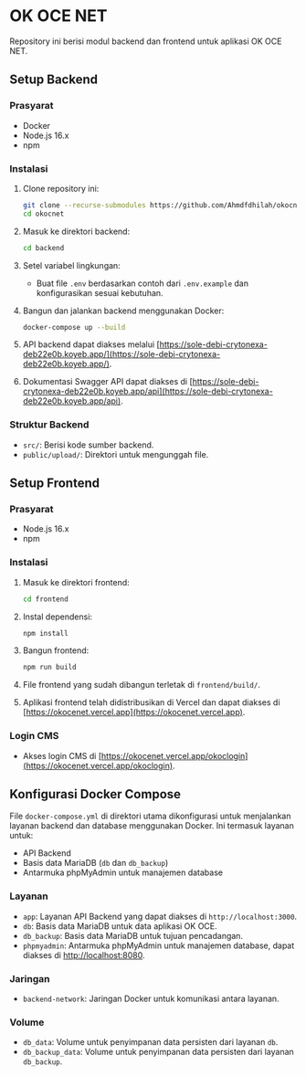 # OK OCE NET

Repository ini berisi modul backend dan frontend untuk aplikasi OK OCE NET.

## Setup Backend

### Prasyarat

- Docker
- Node.js 16.x
- npm

### Instalasi

1. Clone repository ini:
   ```bash
   git clone --recurse-submodules https://github.com/Ahmdfdhilah/okocnet
   cd okocnet
   ```

2. Masuk ke direktori backend:
   ```bash
   cd backend
   ```

3. Setel variabel lingkungan:
   - Buat file `.env` berdasarkan contoh dari `.env.example` dan konfigurasikan sesuai kebutuhan.

4. Bangun dan jalankan backend menggunakan Docker:
   ```bash
   docker-compose up --build
   ```

5. API backend dapat diakses melalui [https://sole-debi-crytonexa-deb22e0b.koyeb.app/](https://sole-debi-crytonexa-deb22e0b.koyeb.app/).

6. Dokumentasi Swagger API dapat diakses di [https://sole-debi-crytonexa-deb22e0b.koyeb.app/api](https://sole-debi-crytonexa-deb22e0b.koyeb.app/api).

### Struktur Backend

- `src/`: Berisi kode sumber backend.
- `public/upload/`: Direktori untuk mengunggah file.

## Setup Frontend

### Prasyarat

- Node.js 16.x
- npm

### Instalasi

1. Masuk ke direktori frontend:
   ```bash
   cd frontend
   ```

2. Instal dependensi:
   ```bash
   npm install
   ```

3. Bangun frontend:
   ```bash
   npm run build
   ```

4. File frontend yang sudah dibangun terletak di `frontend/build/`.

5. Aplikasi frontend telah didistribusikan di Vercel dan dapat diakses di [https://okocenet.vercel.app](https://okocenet.vercel.app).

### Login CMS

- Akses login CMS di [https://okocenet.vercel.app/okoclogin](https://okocenet.vercel.app/okoclogin).

## Konfigurasi Docker Compose

File `docker-compose.yml` di direktori utama dikonfigurasi untuk menjalankan layanan backend dan database menggunakan Docker. Ini termasuk layanan untuk:
- API Backend
- Basis data MariaDB (`db` dan `db_backup`)
- Antarmuka phpMyAdmin untuk manajemen database

### Layanan

- `app`: Layanan API Backend yang dapat diakses di `http://localhost:3000`.
- `db`: Basis data MariaDB untuk data aplikasi OK OCE.
- `db_backup`: Basis data MariaDB untuk tujuan pencadangan.
- `phpmyadmin`: Antarmuka phpMyAdmin untuk manajemen database, dapat diakses di [http://localhost:8080](http://localhost:8080).

### Jaringan

- `backend-network`: Jaringan Docker untuk komunikasi antara layanan.

### Volume

- `db_data`: Volume untuk penyimpanan data persisten dari layanan `db`.
- `db_backup_data`: Volume untuk penyimpanan data persisten dari layanan `db_backup`.